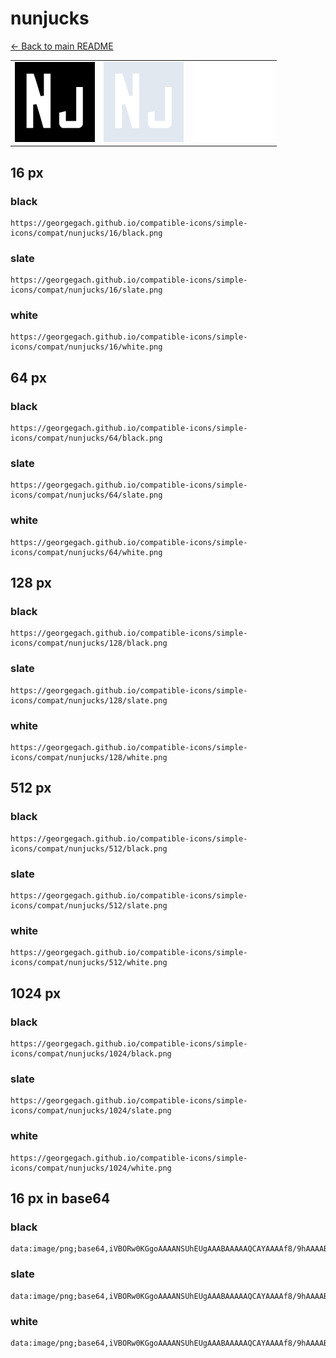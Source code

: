 # nunjucks

[← Back to main README](../../README.md)

<table><tr>
  <td><img src="./128/black.png" width="128" alt="nunjucks black icon" /></td>
  <td><img src="./128/slate.png" width="128" alt="nunjucks slate icon" /></td>
  <td><img src="./128/white.png" width="128" alt="nunjucks white icon" /></td>
</tr></table>

## 16 px

### black
```
https://georgegach.github.io/compatible-icons/simple-icons/compat/nunjucks/16/black.png
```

### slate
```
https://georgegach.github.io/compatible-icons/simple-icons/compat/nunjucks/16/slate.png
```

### white
```
https://georgegach.github.io/compatible-icons/simple-icons/compat/nunjucks/16/white.png
```

## 64 px

### black
```
https://georgegach.github.io/compatible-icons/simple-icons/compat/nunjucks/64/black.png
```

### slate
```
https://georgegach.github.io/compatible-icons/simple-icons/compat/nunjucks/64/slate.png
```

### white
```
https://georgegach.github.io/compatible-icons/simple-icons/compat/nunjucks/64/white.png
```

## 128 px

### black
```
https://georgegach.github.io/compatible-icons/simple-icons/compat/nunjucks/128/black.png
```

### slate
```
https://georgegach.github.io/compatible-icons/simple-icons/compat/nunjucks/128/slate.png
```

### white
```
https://georgegach.github.io/compatible-icons/simple-icons/compat/nunjucks/128/white.png
```

## 512 px

### black
```
https://georgegach.github.io/compatible-icons/simple-icons/compat/nunjucks/512/black.png
```

### slate
```
https://georgegach.github.io/compatible-icons/simple-icons/compat/nunjucks/512/slate.png
```

### white
```
https://georgegach.github.io/compatible-icons/simple-icons/compat/nunjucks/512/white.png
```

## 1024 px

### black
```
https://georgegach.github.io/compatible-icons/simple-icons/compat/nunjucks/1024/black.png
```

### slate
```
https://georgegach.github.io/compatible-icons/simple-icons/compat/nunjucks/1024/slate.png
```

### white
```
https://georgegach.github.io/compatible-icons/simple-icons/compat/nunjucks/1024/white.png
```

## 16 px in base64

### black
```
data:image/png;base64,iVBORw0KGgoAAAANSUhEUgAAABAAAAAQCAYAAAAf8/9hAAAABmJLR0QA/wD/AP+gvaeTAAAA2UlEQVQ4jaXTP0oDURDH8c9KUAuLVCrWsQjYphE8QspYil7AI3gBIQfwNCGlXSohRFAJBkUstAlRjMW+kGV9a5bsD4Y3f5jvYwYmwVwFbVRpzgO6uMQbRjjFfRnIPFgnxEMMgn+XqUctNsIAOwWffWOM59gIC90gKQDMcIHr/wA99AsAfxQDfOF8XUATJ2WbY4AjXOVyn3jEexkAHOfyExxKt18KUEMrE/9I9/IU7GMVYBNnmXgL22hLd3SLg0UxsTymUXgbeMEr9lHHA6YZ6B5284C1VPkafwHc+y6RNlrTSQAAAABJRU5ErkJggg==
```

### slate
```
data:image/png;base64,iVBORw0KGgoAAAANSUhEUgAAABAAAAAQCAYAAAAf8/9hAAAABmJLR0QA/wD/AP+gvaeTAAABHElEQVQ4jaWTPUpDURCFv/MMaiEkVRKLYKOFYBkbwSXYiaXoBlyCGxBs7NyCmxArLe0jSR4hGhUNEUSM3mORxPwZ8jCnudxh5pvDwFH80DQzKJpleBhgnQodSXoGSjZ7iLvEAOPrQj59FuxX4H1lOXMh007uoCdxi7Q0of8LuQauTwbAOVh/z/vT6NBEJxMBT9n0JcFXU5z/KjVaKEpt4CApYMhBpf62Htdb20mHxwDS9wZz4XiwZvwmqGK9TAUAyN6yHfX/0X0jl17rXD8BIFipWqO12XflUJTaQrGtOApqDfaPHVFi3vY+cNMBslAue7GQ106vp9po7tJNkAbCVOq+q0AD/AjKAxlJFTt8dBaIYOeEsqOAf2nmNP4Ahmxv2aUnPsoAAAAASUVORK5CYII=
```

### white
```
data:image/png;base64,iVBORw0KGgoAAAANSUhEUgAAABAAAAAQCAYAAAAf8/9hAAAABmJLR0QA/wD/AP+gvaeTAAAA5klEQVQ4jaXTsS5EURDG8d/IBoVChagpNtFqJB5BSSm8gEfwAhIP4GlEqdtKIitBhBBR0AhiFO7GdXeve2O/5OTMzMn8z5k5mcjMNIYmxkmuAg6xh0f0sYWLRkL+aLPwzzOzV9hn2aBRJfQwU3PfB25wO6qEgY4QNYA37OLgL8AxTmoAQ+pUAxHxjp22gF8vyMxuZq63TR4CYAX7ldgLrvDUBgBrld+5w7Lv7rcCdLBa8j+LvlwX67kJMIntkj+VmdMRsRER3Yg4xeLgMErD1C/2JdzjAQuYxSVeS9B5zFUB/9LY0/gFFixtY2t1rZMAAAAASUVORK5CYII=
```

